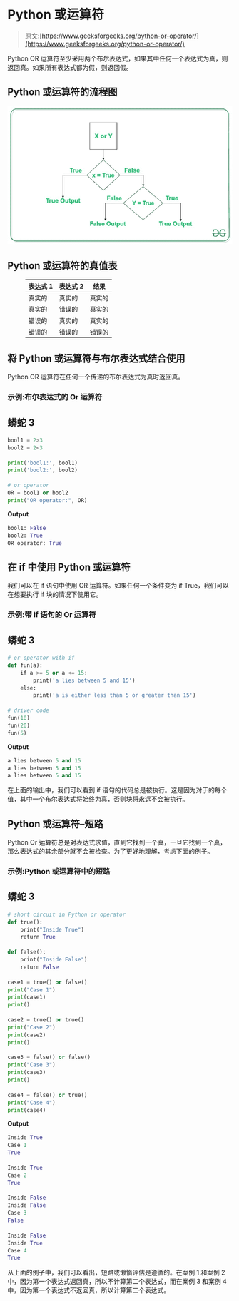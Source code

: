 # Python 或运算符

> 原文:[https://www.geeksforgeeks.org/python-or-operator/](https://www.geeksforgeeks.org/python-or-operator/)

Python OR 运算符至少采用两个布尔表达式，如果其中任何一个表达式为真，则返回真。如果所有表达式都为假，则返回假。

## Python 或运算符的流程图

![Python-logical-or-operator](img/e8e3f307474ec78bbacbe0634d4d1da8.png)

## Python 或运算符的真值表

<figure class="table">

| 表达式 1 | 表达式 2 | 结果 |
| --- | --- | --- |
| 真实的 | 真实的 | 真实的 |
| 真实的 | 错误的 | 真实的 |
| 错误的 | 真实的 | 真实的 |
| 错误的 | 错误的 | 错误的 |

</figure>

## 将 Python 或运算符与布尔表达式结合使用

Python OR 运算符在任何一个传递的布尔表达式为真时返回真。

### **示例:布尔表达式的 Or 运算符**

## 蟒蛇 3

```py
bool1 = 2>3
bool2 = 2<3

print('bool1:', bool1)
print('bool2:', bool2)

# or operator
OR = bool1 or bool2
print("OR operator:", OR)
```

**Output**

```py
bool1: False
bool2: True
OR operator: True
```

## 在 if 中使用 Python 或运算符

我们可以在 if 语句中使用 OR 运算符。如果任何一个条件变为 if True，我们可以在想要执行 if 块的情况下使用它。

### 示例:带 if 语句的 Or 运算符

## 蟒蛇 3

```py
# or operator with if
def fun(a):
    if a >= 5 or a <= 15:
        print('a lies between 5 and 15')
    else:
        print('a is either less than 5 or greater than 15')

# driver code
fun(10)
fun(20)
fun(5)
```

**Output**

```py
a lies between 5 and 15
a lies between 5 and 15
a lies between 5 and 15
```

在上面的输出中，我们可以看到 if 语句的代码总是被执行。这是因为对于的每个值，其中一个布尔表达式将始终为真，否则块将永远不会被执行。

## Python 或运算符–短路

Python Or 运算符总是对表达式求值，直到它找到一个真，一旦它找到一个真，那么表达式的其余部分就不会被检查。为了更好地理解，考虑下面的例子。

### **示例:Python 或运算符中的短路**

## 蟒蛇 3

```py
# short circuit in Python or operator
def true():
    print("Inside True")
    return True

def false():
    print("Inside False")
    return False

case1 = true() or false()
print("Case 1")
print(case1)
print()

case2 = true() or true()
print("Case 2")
print(case2)
print()

case3 = false() or false()
print("Case 3")
print(case3)
print()

case4 = false() or true()
print("Case 4")
print(case4)
```

**Output**

```py
Inside True
Case 1
True

Inside True
Case 2
True

Inside False
Inside False
Case 3
False

Inside False
Inside True
Case 4
True
```

从上面的例子中，我们可以看出，短路或懒惰评估是遵循的。在案例 1 和案例 2 中，因为第一个表达式返回真，所以不计算第二个表达式，而在案例 3 和案例 4 中，因为第一个表达式不返回真，所以计算第二个表达式。